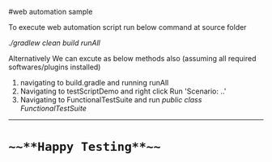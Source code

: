  #web automation sample
 
 To execute web automation script run below command at source folder
 
 _./gradlew clean build runAll_
  
 Alternatively We can excute as below methods also (assuming all required softwares/plugins installed)
 1. navigating to build.gradle and running runAll
 2. Navigating to testScriptDemo and right click Run 'Scenario: ..'
 3. Navigating to FunctionalTestSuite and run _public class FunctionalTestSuite_
 
 ***
 
# `~~**Happy Testing**~~`
